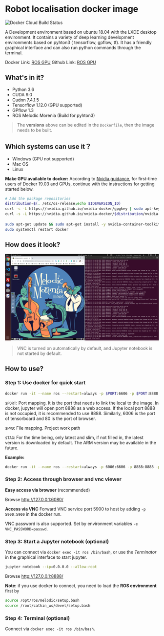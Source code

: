 # Robot localisation docker image
![Docker Cloud Build Status](https://img.shields.io/docker/cloud/build/silvesterhsu/ros-gpu?style=plastic)

A Development environment based on ubuntu 18.04 with the LXDE desktop environment. It contains a variety of deep learning development environments based on pyhton3 ( tensorflow, gpflow, tf). It has a friendly graphical interface and can also run python commands through the terminal.

Docker Link: [ROS GPU](https://hub.docker.com/r/silvesterhsu/ros-gpu)
Github Link: [ROS GPU](https://github.com/SilvesterHsu/docker-ros-gpu)

## What's in it?
* Python 3.6
* CUDA 9.0
* Cudnn 7.4.1.5
* Tensorflow 1.12.0 (GPU supported)
* GPflow 1.3
* ROS Melodic Morenia (Build for pyhton3)

> The **versions** above can be edited in the `Dockerfile`, then the image needs to be built.

## Which systems can use it？
* Windows (GPU not supported)
* Mac OS
* Linux

**Make GPU available to docker:**
According to [Nvidia guidance](https://github.com/NVIDIA/nvidia-docker), for first-time users of Docker 19.03 and GPUs, continue with the instructions for getting started below.
```bash
# Add the package repositories
distribution=$(. /etc/os-release;echo $ID$VERSION_ID)
curl -s -L https://nvidia.github.io/nvidia-docker/gpgkey | sudo apt-key add -
curl -s -L https://nvidia.github.io/nvidia-docker/$distribution/nvidia-docker.list | sudo tee /etc/apt/sources.list.d/nvidia-docker.list

sudo apt-get update && sudo apt-get install -y nvidia-container-toolkit
sudo systemctl restart docker
```

## How does it look?

![screen](fig/screen.png)
> VNC is turned on automatically by default, and Jupyter notebook is not started by default.

## How to use?

### Step 1: Use docker for quick start
```bash
docker run -it --name ros --restart=always -p $PORT:6606 -p $PORT:8888 -p $PORT:80 -v "$PWD":/notebooks silvesterhsu/ros-gpu:"$TAG"
```
`$PORT`: Port mapping. It is the port that needs to link the local to the image. In docker, jupyter will open port 8888 as a web access. If the local port 8888 is not occupied, it is recommended to use 8888. Similarly, 6006 is the port of tensorboard and 80 is the port of browser.

`$PWD`: File mapping. Project work path

`$TAG`: For the time being, only latest and slim, if not filled in, the latest version is downloaded by default. The ARM version may be available in the future.

**Example:**
```bash
docker run -it --name ros --restart=always -p 6006:6606 -p 8888:8888 -p 6080:80 -v ~/new_project:/notebooks silvesterhsu/ros-gpu
```
### Step 2: Access through browser and vnc viewer

**Easy access via browser** (recommended)

Browse http://127.0.0.1:6080/

**Access via VNC**
Forward VNC service port 5900 to host by adding `-p 5900:5900` in the docker run.

VNC password is also supported. Set by environment variables `-e VNC_PASSWORD=passwd`.
### Step 3: Start a Jupyter notebook (optional)
You can connect via `docker exec -it ros /bin/bash`, or use the *Terminator* in the graphical interface to start jupyter.
```bash
jupyter notebook --ip=0.0.0.0 --allow-root
```
Browse http://127.0.0.1:8888/

**Note:** if you use docker to connect, you need to load the **ROS environment** first by
```bash
source /opt/ros/melodic/setup.bash
source /root/catkin_ws/devel/setup.bash
```
### Step 4: Terminal (optional)
Connect via `docker exec -it ros /bin/bash`.
